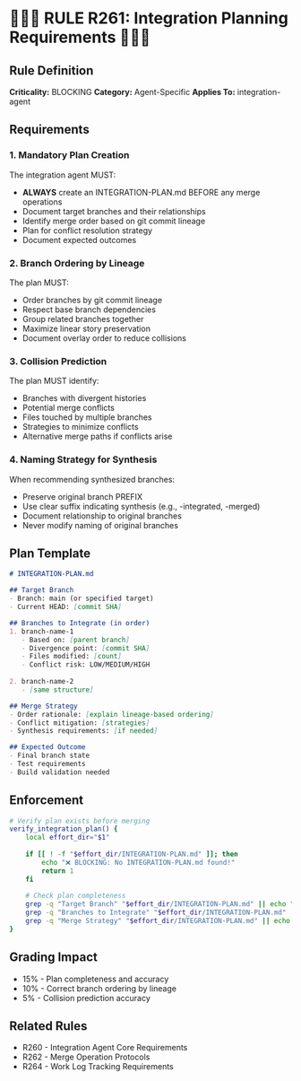 # 🚨🚨🚨 RULE R261: Integration Planning Requirements 🚨🚨🚨

## Rule Definition
**Criticality:** BLOCKING
**Category:** Agent-Specific
**Applies To:** integration-agent

## Requirements

### 1. Mandatory Plan Creation
The integration agent MUST:
- **ALWAYS** create an INTEGRATION-PLAN.md BEFORE any merge operations
- Document target branches and their relationships
- Identify merge order based on git commit lineage
- Plan for conflict resolution strategy
- Document expected outcomes

### 2. Branch Ordering by Lineage
The plan MUST:
- Order branches by git commit lineage
- Respect base branch dependencies
- Group related branches together
- Maximize linear story preservation
- Document overlay order to reduce collisions

### 3. Collision Prediction
The plan MUST identify:
- Branches with divergent histories
- Potential merge conflicts
- Files touched by multiple branches
- Strategies to minimize conflicts
- Alternative merge paths if conflicts arise

### 4. Naming Strategy for Synthesis
When recommending synthesized branches:
- Preserve original branch PREFIX
- Use clear suffix indicating synthesis (e.g., -integrated, -merged)
- Document relationship to original branches
- Never modify naming of original branches

## Plan Template

```markdown
# INTEGRATION-PLAN.md

## Target Branch
- Branch: main (or specified target)
- Current HEAD: [commit SHA]

## Branches to Integrate (in order)
1. branch-name-1
   - Based on: [parent branch]
   - Divergence point: [commit SHA]
   - Files modified: [count]
   - Conflict risk: LOW/MEDIUM/HIGH
   
2. branch-name-2
   - [same structure]

## Merge Strategy
- Order rationale: [explain lineage-based ordering]
- Conflict mitigation: [strategies]
- Synthesis requirements: [if needed]

## Expected Outcome
- Final branch state
- Test requirements
- Build validation needed
```

## Enforcement

```bash
# Verify plan exists before merging
verify_integration_plan() {
    local effort_dir="$1"
    
    if [[ ! -f "$effort_dir/INTEGRATION-PLAN.md" ]]; then
        echo "❌ BLOCKING: No INTEGRATION-PLAN.md found!"
        return 1
    fi
    
    # Check plan completeness
    grep -q "Target Branch" "$effort_dir/INTEGRATION-PLAN.md" || echo "❌ Missing target"
    grep -q "Branches to Integrate" "$effort_dir/INTEGRATION-PLAN.md" || echo "❌ Missing branch list"
    grep -q "Merge Strategy" "$effort_dir/INTEGRATION-PLAN.md" || echo "❌ Missing strategy"
}
```

## Grading Impact
- 15% - Plan completeness and accuracy
- 10% - Correct branch ordering by lineage
- 5% - Collision prediction accuracy

## Related Rules
- R260 - Integration Agent Core Requirements
- R262 - Merge Operation Protocols
- R264 - Work Log Tracking Requirements